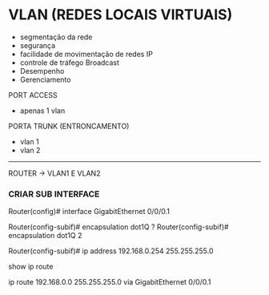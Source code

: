 # VLAN (REDES LOCAIS VIRTUAIS)

- segmentação da rede
- segurança
- facilidade de movimentação de redes IP
- controle de tráfego Broadcast
- Desempenho
- Gerenciamento

PORT ACCESS
- apenas 1 vlan

PORTA TRUNK (ENTRONCAMENTO)
- vlan 1
- vlan 2

------------------
ROUTER -> VLAN1 E VLAN2


### CRIAR SUB INTERFACE
Router(config)# interface GigabitEthernet 0/0/0.1

Router(config-subif)# encapsulation dot1Q ?
Router(config-subif)# encapsulation dot1Q 2

Router(config-subif)# ip address 192.168.0.254 255.255.255.0

show ip route

ip route 192.168.0.0 255.255.255.0 via GigabitEthernet 0/0/0.1